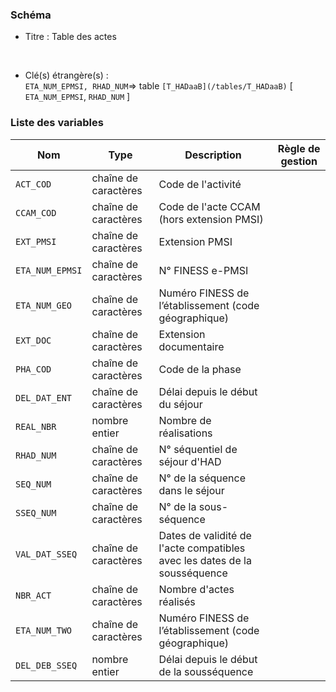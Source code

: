 ### Schéma


- Titre : Table des actes
<br />



- Clé(s) étrangère(s) : <br />
`ETA_NUM_EPMSI, RHAD_NUM`=> table `[T_HADaaB](/tables/T_HADaaB)` [ `ETA_NUM_EPMSI`, `RHAD_NUM` ]<br />

 
### Liste des variables

Nom | Type | Description | Règle de gestion
-|-|-|-
`ACT_COD`| chaîne de caractères |Code de l'activité||
`CCAM_COD`| chaîne de caractères |Code de l'acte CCAM (hors extension PMSI)||
`EXT_PMSI`| chaîne de caractères |Extension PMSI||
`ETA_NUM_EPMSI`| chaîne de caractères |N° FINESS e-PMSI||
`ETA_NUM_GEO`| chaîne de caractères |Numéro FINESS de l’établissement (code géographique)||
`EXT_DOC`| chaîne de caractères |Extension documentaire||
`PHA_COD`| chaîne de caractères |Code de la phase||
`DEL_DAT_ENT`| chaîne de caractères |Délai depuis le début du séjour||
`REAL_NBR`| nombre entier |Nombre de réalisations||
`RHAD_NUM`| chaîne de caractères |N° séquentiel de séjour d'HAD||
`SEQ_NUM`| chaîne de caractères |N° de la séquence dans le séjour||
`SSEQ_NUM`| chaîne de caractères |N° de la sous-séquence||
`VAL_DAT_SSEQ`| chaîne de caractères |Dates de validité de l'acte compatibles avec les dates de la sousséquence||
`NBR_ACT`| chaîne de caractères |Nombre d'actes réalisés ||
`ETA_NUM_TWO`| chaîne de caractères |Numéro FINESS de l’établissement (code géographique)||
`DEL_DEB_SSEQ`| nombre entier |Délai depuis le début de la sousséquence||
